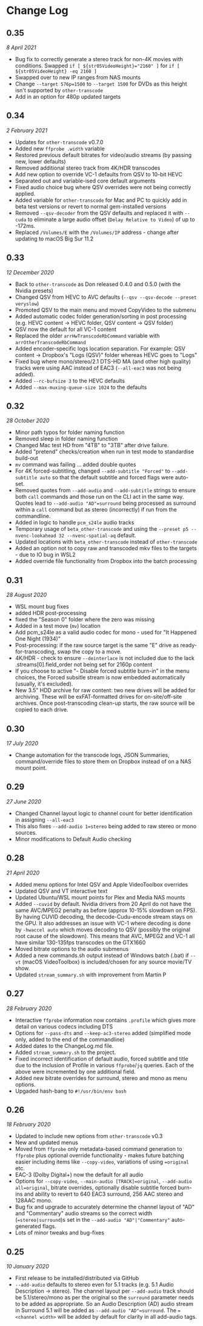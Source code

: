 # Change Log #

## 0.35 ##
_8 April 2021_
- Bug fix to correctly generate a stereo track for non-4K movies with conditions. Swapped `if [ ${str05VideoHeight}="2160" ]` for `if [ ${str05VideoHeight} -eq 2160 ]`
- Swapped over to new IP ranges from NAS mounts
- Change `--target 576p=1500` to `--target 1500` for DVDs as this height isn't supported by `other-transcode`
- Add in an option for 480p updated targets



## 0.34 ##
_2 February 2021_
- Updates for `other-transcode` v0.7.0
- Added new `ffprobe .width` variable
- Restored previous default bitrates for video/audio streams (by passing new, lower defaults)
- Removed additional stereo track from 4K/HDR transcodes
- Add new option to override VC-1 defaults from QSV to 10-bit HEVC 
- Separated out and variable-ised core default arguments 
- Fixed audio choice bug where QSV overrides were not being correctly applied.
- Added variable for `other-transcode` for Mac and PC to quickly add in beta test versions or revert to normal gem-installed versions
- Removed `--qsv-decoder` from the QSV defaults and replaced it with `--cuda` to eliminate a large audio offset (`Delay Relative to Video`) of up to -172ms.
- Replaced `/Volumes/E` with the `/Volumes/IP` address - change after updating to macOS Big Sur 11.2


## 0.33 ##
_12 December 2020_
- Back to `other-transcode` as Don released 0.4.0 and 0.5.0 (with the Nvidia presets)
- Changed QSV from HEVC to AVC defaults (`--qsv --qsv-decode --preset veryslow`)
- Promoted QSV to the main menu and moved CopyVideo to the submenu
- Added automatic codec folder generation/sorting in post processing (e.g. HEVC content -> HEVC folder, QSV content -> QSV folder)
- QSV now the default for all VC-1 content
- Replaced the older `arrHwTranscodeRbCommand` variable with `arrOtherTranscodeRbCommand`
- Added encoder-specific logs location separation. For example:  QSV content -> Dropbox's "Logs (QSV)" folder whereas HEVC goes to "Logs"
- Fixed bug where mono/stereo/2.1 DTS-HD MA (and other high quality) tracks were using AAC instead of EAC3 (`--all-eac3` was not being added).
- Added `--rc-bufsize 3` to the HEVC defaults
- Added `--max-muxing-queue-size 1024` to the defaults


## 0.32 ##
_28 October 2020_
- Minor path typos for folder naming function
- Removed sleep in folder naming function
- Changed Mac test HD from "4TB" to "3TB" after drive failure.
- Added "pretend" checks/creation when run in test mode to standardise build-out
- `mv` command was failing ... added double quotes
- For 4K forced-subtitling, changed `--add-subtitle "Forced"` to `--add-subtitle auto` so that the default subtitle and forced flags were auto-set.
- Removed quotes from `--add-audio` and `--add-subtitle` strings to ensure both `call` commands and those run on the CLI act in the same way. Quotes lead to `--add-audio "AD"=surround` being processed as surround within a `call` command but as stereo (incorrectly) if run from the commandline.
- Added in logic to handle `pcm_s24le` audio tracks
- Temporary usage of `beta_other-transcode` and using the `--preset p5 --nvenc-lookahead 32 --nvenc-spatial-aq` default.
- Updated locations with `beta_other-transcode` instead of `other-transcode`
- Added an option not to copy raw and transcoded mkv files to the targets - due to IO bug in WSL2
- Added override file functionality from Dropbox into the batch processing


## 0.31 ##
_28 August 2020_
- WSL mount bug fixes
- added HDR post-processing
- fixed the "Season 0" folder where the zero was missing
- Added in a test move (`mv`) location
- Add pcm_s24le as a valid audio codec for mono - used for "It Happened One Night (1934)"
- Post-processing: if the raw source target is the same "E" drive as ready-for-transcoding, swap the copy to a move.
- 4K/HDR - check to ensure `--deinterlace` is not included due to the lack  .streams[0].field_order not being set for 2160p content
- If you choose to active "- Disable forced subtitle burn-in" in the menu choices, the Forced subsitle stream is now embedded automatically (usually, it's excluded).
- New 3.5" HDD archive for raw content: two new drives will be added for archiving. These will be exFAT-formatted drives for on-site/off-site archives. Once post-transcoding clean-up starts, the raw source will be copied to each drive.


## 0.30 ##
_17 July 2020_
- Change automation for the transcode logs, JSON Summaries, command/override files to store them on Dropbox instead of on a NAS mount point.


## 0.29 ##
_27 June 2020_
- Changed Channel layout logic to channel count for better identification in assigning `--all-eac3`
- This also fixes `--add-audio 1=stereo` being added to raw stereo or mono sources.
- Minor modifications to Default Audio checking


## 0.28 ##
_21 April 2020_
- Added menu options for Intel QSV and Apple VideoToolbox overrides
- Updated QSV and VT interactive text
- Updated Ubuntu/WSL mount points for Plex and Media NAS mounts
- Added `--cuvid` by default. Nvidia drivers from 20 April do not have the same AVC/MPEG2 penalty as before (approx 10-15% slowdown on FPS). By having CUVID decoding, the decode-Cudu-encode stream stays on the GPU. It also addresses an issue with VC-1 where decoding is done by `-hwaccel auto` which moves decoding to QSV (possibly the original root cause of the slowdown). This means that AVC, MPEG2 and VC-1 all have similar 130-135fps transcodes on the GTX1660
- Moved bitrate options to the audio submenus
- Added a new commands.sh output instead of Windows batch (.bat) if `--vt` (macOS VideoToolbox) is included/chosen for any source movie/TV show.
- Updated `stream_summary.sh` with improvement from Martin P


## 0.27 ##
_28 February 2020_
- Interactive `ffprobe` information now contains `.profile` which gives more detail on various codecs including DTS
- Options for `--pass-dts` and `--keep-ac3-stereo` added (simplified mode only, added to the end of the commandline)
- Added dates to the ChangeLog.md file.
- Added `stream_summary.sh` to the project.
- Fixed incorrect identification of default audio, forced subtitle and title due to the inclusion of Profile in various `ffprobe`/`jq` queries. Each of the above were incremented by one additional field.
- Added new bitrate overrides for surround, stereo and mono as menu options.
- Upgaded hash-bang to `#!/usr/bin/env bash`


## 0.26 ##
_18 February 2020_
- Updated to include new options from `other-transcode` v0.3
- New and updated menus
- Moved from `ffprobe` only metadata-based command generation to `ffprobe` plus optional override functionality - makes future batching easier including items like `--copy-video`, variations of using `=original` etc.
- EAC-3 (Dolby Digital+) now the default for all audio
- Options for `--copy-video`, `--main-audio [TRACK]=original`, `--add-audio all=original`, bitrate overrides, optionally disable subtitle forced burn-ins and ability to revert to 640 EAC3 surround, 256 AAC stereo and 128AAC mono.
- Bug fix and upgrade to accurately determine the channel layout of "AD" and "Commentary" audio streams so the correct width (`=stereo|surround`)s set in the `--add-audio "AD"|"Commentary"` auto-generated flags.
- Lots of minor tweaks and bug-fixes


## 0.25 ##
_10 January 2020_
- First release to be installed/distributed via GitHub
- `--add-audio` defaults to stereo even for 5.1 tracks (e.g. 5.1 Audio Description -> stereo). The channel layout per `--add-audio` track should be 5.1/stereo/mono as per the original so the `surround` parameter needs to be added as appropriate. So an Audio Description (AD) audio stream in Surround 5.1 will be added as `--add-audio "AD"=surround`. The `=<channel width>` will be added by default for clarity in all add-audio tags.

